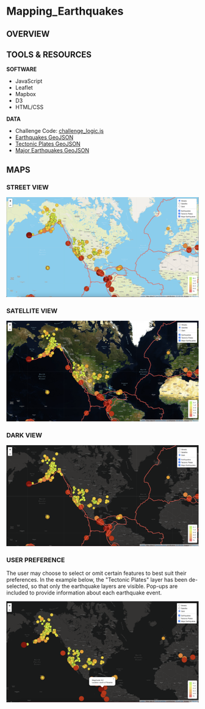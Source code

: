 # Mapping_Earthquakes

## OVERVIEW

## TOOLS & RESOURCES

**SOFTWARE**

* JavaScript
* Leaflet
* Mapbox
* D3
* HTML/CSS

**DATA**

* Challenge Code: [challenge_logic.js](https://github.com/farwaali08/Mapping_Earthquakes/blob/7a3a870cdcd57f2902bccbc81eea7dcc7cd309e5/Earthquake_Challenge/static/js/challenge_logic.js)
* [Earthquakes GeoJSON](https://earthquake.usgs.gov/earthquakes/feed/v1.0/summary/all_week.geojson)
* [Tectonic Plates GeoJSON](https://raw.githubusercontent.com/fraxen/tectonicplates/master/GeoJSON/PB2002_boundaries.json)
* [Major Earthquakes GeoJSON](https://earthquake.usgs.gov/earthquakes/feed/v1.0/summary/4.5_week.geojson)

## MAPS

### STREET VIEW

![alt_text](https://github.com/farwaali08/Mapping_Earthquakes/blob/91584a7475f1e95b564836dc8ad593a07563dee8/Images/streets.png)

### SATELLITE VIEW

![alt_text](https://github.com/farwaali08/Mapping_Earthquakes/blob/91584a7475f1e95b564836dc8ad593a07563dee8/Images/satellite.png)

### DARK VIEW

![alt_text](https://github.com/farwaali08/Mapping_Earthquakes/blob/7864a61def44d8c68aaa454fe819e6e6bda4002d/Images/dark.png)

### USER PREFERENCE

The user may choose to select or omit certain features to best suit their preferences. In the example below, the "Tectonic Plates" layer has been de-selected, so that only the earthquake layers are visible. Pop-ups are included to provide information about each earthquake event.

![alt_text](https://github.com/farwaali08/Mapping_Earthquakes/blob/fd3d8c4c0dfb4d0f2c2ca765045b425124aa0a23/Images/pop-up.png)
